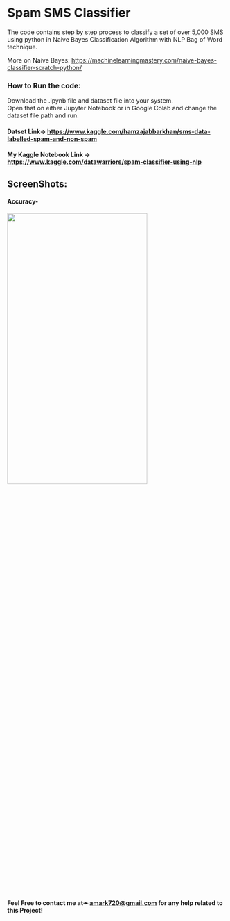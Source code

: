 # Spam SMS Classifier
The code contains step by step process to classify a set of over 5,000 SMS using python in Naive Bayes Classification Algorithm with NLP Bag of Word technique.

More on Naive Bayes: https://machinelearningmastery.com/naive-bayes-classifier-scratch-python/

### How to Run the code:

Download the .ipynb file and dataset file into your system.<br>
Open that on either Jupyter Notebook or in Google Colab and change the dataset file path and run.


#### Datset Link-> https://www.kaggle.com/hamzajabbarkhan/sms-data-labelled-spam-and-non-spam

#### My Kaggle Notebook Link -> https://www.kaggle.com/datawarriors/spam-classifier-using-nlp


## ScreenShots:

#### Accuracy-

<a href="https://www.kaggle.com/datawarriors/spam-classifier-using-nlp" target="_blank"><img src="https://github.com/amark720/Data-Science-Projects/blob/master/NLP%20Projects/Spam%20SMS%20Classifier%20Using%20Naive%20Bayes%20%2B%20NLP(BOW)/Screenshot.PNG" width=80% height=40% > </a>


#### Feel Free to contact me at➛ amark720@gmail.com for any help related to this Project!
